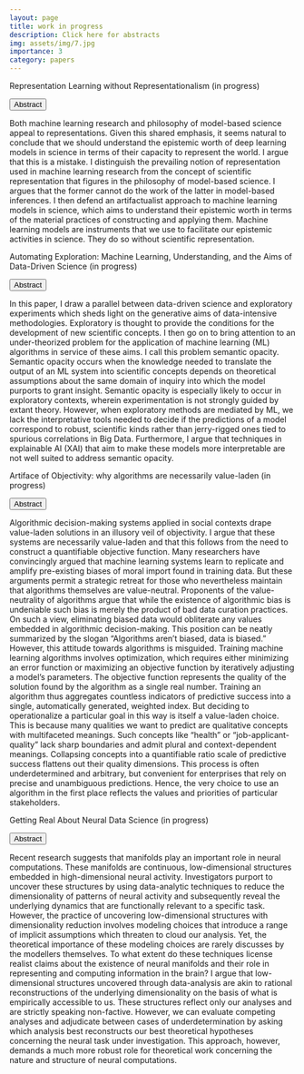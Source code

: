 ```yaml
---
layout: page
title: work in progress
description: Click here for abstracts
img: assets/img/7.jpg
importance: 3
category: papers
---
```


Representation Learning without Representationalism (in progress)

<p>
  <button class="btn " type="button" data-toggle="collapse" data-target="#collapse1" aria-expanded="false" aria-controls="collapse1">
 Abstract
  </button>
</p>

<div class="collapse" id="collapse1">
  <div class="card card-body">
   Both machine learning research and philosophy of model-based science appeal to representations. Given this shared emphasis, it seems natural to conclude that we should understand the epistemic worth of deep learning models in science in terms of their capacity to represent the world. I argue that this is a mistake. I distinguish the prevailing notion of representation used in machine learning research from the concept of scientific representation that figures in the philosophy of model-based science. I argues that the former cannot do the work of the latter in model-based inferences. I then defend an artifactualist approach to machine learning models in science, which aims to understand their epistemic worth in terms of the material practices of constructing and applying them. Machine learning models are instruments that we use to facilitate our epistemic activities in science. They do so without scientific representation.   
  </div>
</div>

<p>


Automating Exploration: Machine Learning, Understanding, and the Aims of Data-Driven Science (in progress)

  <button class="btn " type="button" data-toggle="collapse" data-target="#collapse2" aria-expanded="false" aria-controls="collapse2">
 Abstract
  </button>
</p>

<div class="collapse" id="collapse2">
  <div class="card card-body">
    In this paper, I draw a parallel between data-driven science and exploratory experiments which sheds light on the generative aims of data-intensive methodologies. Exploratory is thought to provide the conditions for the development of new scientific concepts. I then go on to bring attention to an under-theorized problem for the application of  machine learning (ML) algorithms in service of these aims. I call this problem semantic opacity. Semantic opacity occurs when the knowledge needed to translate the output of an ML system into scientific concepts depends on theoretical assumptions about the same domain of inquiry into which the model purports to grant insight. Semantic opacity is especially likely to occur in exploratory contexts, wherein experimentation is not strongly guided by extant theory. However, when exploratory methods are mediated by ML, we lack the interpretative tools needed to decide if the predictions of a model correspond to robust, scientific kinds rather than jerry-rigged ones tied to spurious correlations in Big Data. Furthermore, I argue that techniques in explainable AI (XAI) that aim to make these models more interpretable are not well suited to address semantic opacity. 

  </div>
</div>
  

Artiface of Objectivity: why algorithms are necessarily value-laden (in progress)  

 <p> <button class="btn " type="button" data-toggle="collapse" data-target="#collapse3" aria-expanded="false" aria-controls="collapse3">
 Abstract
  </button>
</p>
<div class="collapse" id="collapse3">
  <div class="card card-body">
    Algorithmic decision-making systems applied in social contexts drape value-laden solutions in an illusory veil of objectivity. I argue that these systems are necessarily value-laden and that this follows from the need to construct a quantifiable objective function. Many researchers have convincingly argued that machine learning systems learn to replicate and amplify pre-existing biases of moral import found in training data. But these arguments permit a strategic retreat for those who nevertheless maintain that algorithms themselves are value-neutral. Proponents of the value-neutrality of algorithms argue that while the existence of algorithmic bias is undeniable such bias is merely the product of bad data curation practices. On such a view, eliminating biased data would obliterate any values embedded in algorithmic decision-making. This position can be neatly summarized by the slogan “Algorithms aren’t biased, data is biased.” However, this attitude towards algorithms is misguided. Training machine learning algorithms involves optimization, which requires either minimizing an error function or maximizing an objective function by iteratively adjusting a model’s parameters. The objective function represents the quality of the solution found by the algorithm as a single real number. Training an algorithm thus aggregates countless indicators of predictive success into a single, automatically generated, weighted index. But deciding to operationalize a particular goal in this way is itself a value-laden choice. This is because many qualities we want to predict are qualitative concepts with multifaceted meanings. Such concepts like “health” or “job-applicant-quality” lack sharp boundaries and admit plural and context-dependent meanings. Collapsing concepts into a quantifiable ratio scale of predictive success flattens out their quality dimensions. This process is often underdetermined and arbitrary, but convenient for enterprises that rely on precise and unambiguous predictions. Hence, the very choice to use an algorithm in the first place reflects the values and priorities of particular stakeholders.

  </div>
</div>

Getting Real About Neural Data Science (in progress)

<p>  <button class="btn " type="button" data-toggle="collapse" data-target="#collapse4" aria-expanded="false" aria-controls="collapse4">
 Abstract
  </button>
</p>
<div class="collapse" id="collapse4">
  <div class="card card-body">
    Recent research suggests that manifolds play an important role in neural computations. These manifolds are continuous, low-dimensional structures embedded in high-dimensional neural activity. Investigators purport to uncover these structures by using data-analytic techniques to reduce the dimensionality of patterns of neural activity and subsequently reveal the underlying dynamics that are functionally relevant to a specific task. However, the practice of uncovering low-dimensional structures with dimensionality reduction involves modeling choices that introduce a range of implicit assumptions which threaten to cloud our analysis. Yet, the theoretical importance of these modeling choices are rarely discusses by the modellers themselves. To what extent do these techniques license realist claims about the existence of neural manifolds and their role in representing and computing information in the brain? I argue that low-dimensional structures uncovered through data-analysis are akin to rational reconstructions of the underlying dimensionality on the basis of what is empirically accessible to us. These structures reflect only our analyses and are strictly speaking non-factive. However, we can evaluate competing analyses and adjudicate between cases of underdetermination by asking which analysis best reconstructs our best theoretical hypotheses concerning the neural task under investigation. This approach, however, demands a much more robust role for theoretical work concerning the nature and structure of neural computations. 

  </div>
</div>







